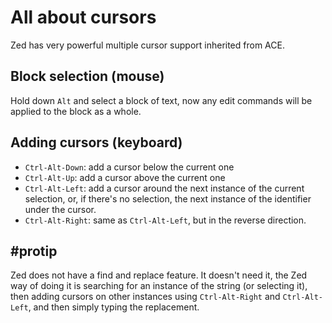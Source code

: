 All about cursors
=================

Zed has very powerful multiple cursor support inherited from ACE.

Block selection (mouse)
-----------------------
Hold down `Alt` and select a block of text, now any edit commands will be
applied to the block as a whole.

Adding cursors (keyboard)
-------------------------

* `Ctrl-Alt-Down`: add a cursor below the current one
* `Ctrl-Alt-Up`: add a cursor above the current one
* `Ctrl-Alt-Left`: add a cursor around the next instance of the current
  selection, or, if there's no selection, the next instance of the identifier
  under the cursor.
* `Ctrl-Alt-Right`: same as `Ctrl-Alt-Left`, but in the reverse direction.

#protip
-------

Zed does not have a find and replace feature. It doesn't need it, the Zed way
of doing it is searching for an instance of the string (or selecting it), then
adding cursors on other instances using `Ctrl-Alt-Right` and `Ctrl-Alt-Left`,
and then simply typing the replacement.
